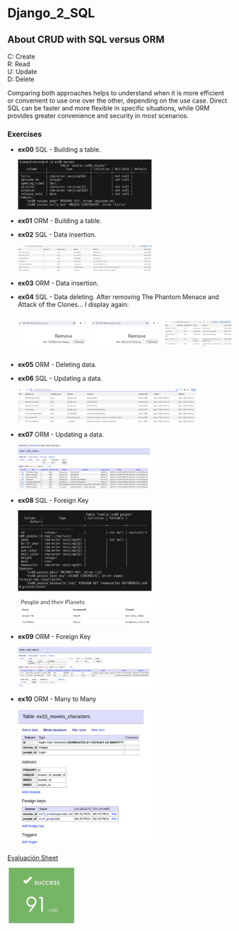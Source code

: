 # Django_2_SQL

## About CRUD with SQL versus ORM
C: Create  
R: Read  
U: Update  
D: Delete  

Comparing both approaches helps to understand when it is more efficient or convenient to use one over the other, depending on the use case. Direct SQL can be faster and more flexible in specific situations, while ORM provides greater convenience and security in most scenarios.

### Exercises
- **ex00** SQL - Building a table.
  <p align="left">
  <img src="https://github.com/beatriangu/Django_2_SQL/blob/main/Screenshot%20from%202024-10-07%2014-21-18.png" alt="Miniatura ex00" width="300"/>
  </p>
  
- **ex01** ORM - Building a table.

- **ex02** SQL - Data insertion.
  <p align="left">
  <img src="https://github.com/beatriangu/Django_2_SQL/blob/main/Screenshot%20from%202024-10-07%2015-06-52.png" alt="Miniatura ex02" width="300"/>
  </p>

- **ex03** ORM - Data insertion.

- **ex04** SQL - Data deleting.
  After removing The Phantom Menace and Attack of the Clones... I display again:
  <div style="display: flex; justify-content: space-between; margin-top: 10px;">
    <p align="left" style="flex: 1; text-align: left;">
      <img src="https://github.com/beatriangu/Django_2_SQL/blob/main/Screenshot%20from%202024-10-07%2017-16-50.png?raw=true" alt="Miniatura 1" width="150"/>
    </p>
    <p align="center" style="flex: 1; text-align: center;">
      <img src="https://github.com/beatriangu/Django_2_SQL/blob/main/Screenshot%20from%202024-10-07%2017-17-07.png?raw=true" alt="Miniatura 2" width="150"/>
    </p>
    <p align="right" style="flex: 1; text-align: right;">
      <img src="https://github.com/beatriangu/Django_2_SQL/blob/main/Screenshot%20from%202024-10-07%2017-18-42.png?raw=true" alt="Miniatura 3" width="150"/>
    </p>
  </div>

- **ex05** ORM - Deleting data.

- **ex06** SQL - Updating a data.
  <p align="left">
  <img src="https://github.com/beatriangu/Django_2_SQL/blob/main/Screenshot%20from%202024-09-07%2017-08-12.png" alt="Miniatura" width="400"/>
  </p>

- **ex07** ORM - Updating a data.
  <p align="left">
  <img src="https://github.com/beatriangu/Django_2_SQL/blob/main/Screenshot%20from%202024-09-07%2017-39-53.png" alt="Miniatura" width="300"/>
  </p>

- **ex08** SQL - Foreign Key
  <p align="left">
  <img src="https://github.com/beatriangu/Django_2_SQL/blob/main/Screenshot%20from%202024-09-07%2016-07-41.png" alt="Miniatura" width="300"/>
  </p>
  <p align="left">
  <img src="https://github.com/beatriangu/Django_2_SQL/blob/main/Screenshot%20from%202024-09-07%2017-23-01.png" alt="Miniatura" width="300"/>
  </p>

- **ex09** ORM - Foreign Key
  <p align="left">
  <img src="https://github.com/beatriangu/Django_2_SQL/blob/main/Screenshot%20from%202024-09-07%2017-45-20.png" alt="Miniatura" width="300"/>
  </p>

- **ex10** ORM - Many to Many
  <p align="left">
  <img src="https://github.com/beatriangu/Django_2_SQL/blob/main/Screenshot%20from%202024-09-07%2017-52-16.png" alt="Miniatura" width="300"/>
  </p>

<!-- Link to Evaluation Sheet -->
<p><a href="https://github.com/beatriangu/Django_2_SQL/blob/main/Screenshot%20from%202024-09-09%2015-04-39.png">Evaluación Sheet</a></p>

<p align="left">
  <img src="https://github.com/beatriangu/Django_2_SQL/blob/main/Screenshot%20from%202024-09-09%2015-04-39.png" alt="Screenshot from 2024-09-09 15-04-39" width="150"/>
</p>



